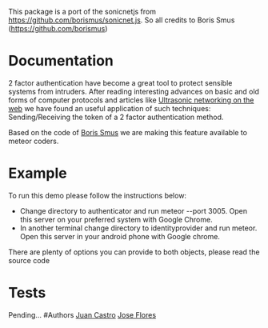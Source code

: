 This package is a port of the sonicnetjs from https://github.com/borismus/sonicnet.js.
So all credits to Boris Smus (https://github.com/borismus)

# Documentation
  2 factor authentication have become a great tool to protect sensible systems from intruders. After reading interesting advances on basic and old forms of computer protocols and articles like <a href="http://smus.com/ultrasonic-networking/">Ultrasonic networking on the web</a> we have found an useful application of such techniques: Sending/Receiving the token of a 2 factor authentication method.

  Based on the code of <a href="https://github.com/borismus">Boris Smus</a> we are making this feature available to meteor coders.

# Example
  To run this demo please follow the instructions below:
  - Change directory to authenticator and run meteor --port 3005. Open this server on your preferred system with Google Chrome.
  - In another terminal change directory to identityprovider and run meteor. Open this server in your android phone with Google chrome.

  There are plenty of options you can provide to both objects, please read the source code
# Tests
  Pending...
#Authors
  <a href="https://github.com/jcastro666">Juan Castro</a>
  <a href="https://github.com/jose-flores">Jose Flores</a>

